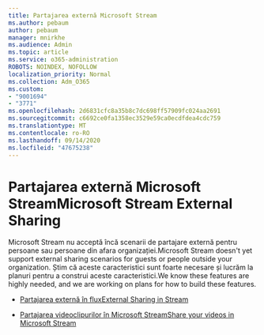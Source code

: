 ```yaml
---
title: Partajarea externă Microsoft Stream
ms.author: pebaum
author: pebaum
manager: mnirkhe
ms.audience: Admin
ms.topic: article
ms.service: o365-administration
ROBOTS: NOINDEX, NOFOLLOW
localization_priority: Normal
ms.collection: Adm_O365
ms.custom:
- "9001694"
- "3771"
ms.openlocfilehash: 2d6831cfc8a35b8c7dc698ff57909fc024aa2691
ms.sourcegitcommit: c6692ce0fa1358ec3529e59ca0ecdfdea4cdc759
ms.translationtype: MT
ms.contentlocale: ro-RO
ms.lasthandoff: 09/14/2020
ms.locfileid: "47675238"
---
```

# <a name="microsoft-stream-external-sharing"></a><span data-ttu-id="4d914-102">Partajarea externă Microsoft Stream</span><span class="sxs-lookup"><span data-stu-id="4d914-102">Microsoft Stream External Sharing</span></span>

<span data-ttu-id="4d914-103">Microsoft Stream nu acceptă încă scenarii de partajare externă pentru persoane sau persoane din afara organizației.</span><span class="sxs-lookup"><span data-stu-id="4d914-103">Microsoft Stream doesn't yet support external sharing scenarios for guests or people outside your organization.</span></span> <span data-ttu-id="4d914-104">Știm că aceste caracteristici sunt foarte necesare și lucrăm la planuri pentru a construi aceste caracteristici.</span><span class="sxs-lookup"><span data-stu-id="4d914-104">We know these features are highly needed, and we are working on plans for how to build these features.</span></span>

- [<span data-ttu-id="4d914-105">Partajarea externă în flux</span><span class="sxs-lookup"><span data-stu-id="4d914-105">External Sharing in Stream</span></span>](https://docs.microsoft.com/stream/portal-share-video#external-sharing)

- [<span data-ttu-id="4d914-106">Partajarea videoclipurilor în Microsoft Stream</span><span class="sxs-lookup"><span data-stu-id="4d914-106">Share your videos in Microsoft Stream</span></span>](https://docs.microsoft.com/stream/portal-share-video)
